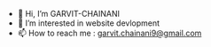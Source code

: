 - 👋 Hi, I’m GARVIT-CHAINANI
- 👀 I’m interested in website devlopment
- 📫 How to reach me : garvit.chainani9@gmail.com


<!---
GARVIT-CHAINANI/GARVIT-CHAINANI is a ✨ special ✨ repository because its `README.md` (this file) appears on your GitHub profile.
You can click the Preview link to take a look at your changes.
--->
